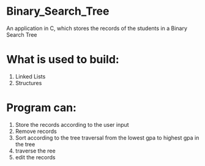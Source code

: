 # Binary_Search_Tree
An application in C, which stores the records of the students in a Binary Search Tree
# What is used to build:
1) Linked Lists
2) Structures
# Program can:
1) Store the records according to the user input
2) Remove records
3) Sort according to the tree traversal from the lowest gpa to highest gpa in the tree
4) traverse the ree
5) edit the records


